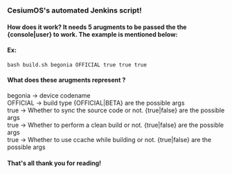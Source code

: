 ### CesiumOS's automated Jenkins script!

#### How does it work? It needs 5 arugments to be passed the the {console|user} to work. The example is mentioned below:

#### Ex: 

``` bash build.sh begonia OFFICIAL true true true ```

#### What does these arugments represent ?
begonia -> device codename <br />
OFFICIAL -> build type {OFFICIAL|BETA} are the possible args <br />
true -> Whether to sync the source code or not. {true|false} are the possible args <br />
true -> Whether to perform a clean build or not. {true|false} are the possible args <br />
true -> Whether to use ccache while building or not. {true|false} are the possible args <br />

#### That's all thank you for reading! 
